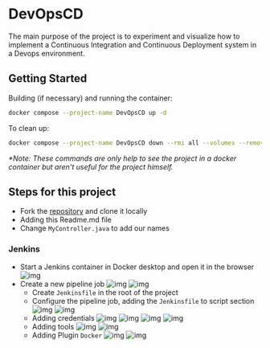 # DevOpsCD

The main purpose of the project is to experiment and visualize how to implement a Continuous Integration and Continuous Deployment system in a Devops environment.

## Getting Started

Building (if necessary) and running the container:
```bash
docker compose --project-name DevOpsCD up -d
```
To clean up:
```bash
docker compose --project-name DevOpsCD down --rmi all --volumes --remove-orphans
```

*\*Note: These commands are only help to see the project in a docker container but aren't useful for the project himself.*

## Steps for this project
- Fork the [repository](https://github.com/mohametdia/ST2DCE-PRJ.git) and clone it locally
- Adding this Readme.md file
- Change `MyController.java` to add our names

### Jenkins
- Start a Jenkins container in Docker desktop and open it in the browser
  ![img](screenshots/Jenkins_container.png)
- Create a new pipeline job
  ![img](screenshots/Jenkins_new_item.png)
  ![img](screenshots/Jenkins_new_item_pipeline.png)
  - Create `Jenkinsfile` in the root of the project
  - Configure the pipeline job, adding the `Jenkinsfile` to script section
    ![img](screenshots/Jenkins_pipeline_config.png)
    ![img](screenshots/Jenkins_pipeline_config_script.png)
  - Adding credentials
    ![img](screenshots/Jenkins_admin.png)
    ![img](screenshots/Jenkins_credentials.png)
    ![img](screenshots/Jenkins_credentials_add.png)
    ![img](screenshots/Jenkins_credentials_add_docker.png)
  - Adding tools
    ![img](screenshots/Jenkins_tools.png)
    ![img](screenshots/Jenkins_tools_maven.png)
  - Adding Plugin `Docker`
    ![img](screenshots/Jenkins_plugin.png)
    ![img](screenshots/Jenkins_plugin_docker.png)
